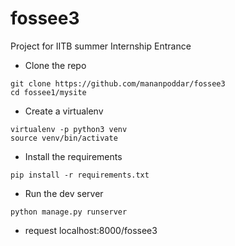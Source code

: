 # fossee3

Project for IITB summer Internship Entrance


- Clone the repo
``` 
git clone https://github.com/mananpoddar/fossee3
cd fossee1/mysite
```
- Create a virtualenv
```
virtualenv -p python3 venv
source venv/bin/activate
```

- Install the requirements
```
pip install -r requirements.txt
```

- Run the dev server
```
python manage.py runserver
```
- request localhost:8000/fossee3
